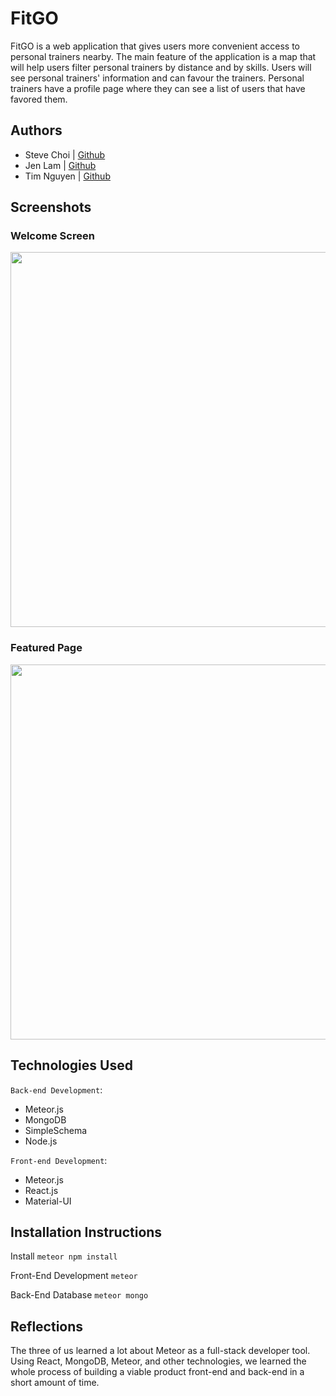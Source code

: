 # FitGO

FitGO is a web application that gives users more convenient access to personal trainers nearby. The main feature of the application is a map that will help users filter personal trainers by distance and by skills. Users will see personal trainers' information and can favour the trainers. Personal trainers have a profile page where they can see a list of users that have favored them.

## Authors

- Steve Choi | [Github](https://github.com/stevechoiio)
- Jen Lam | [Github](https://github.com/agalcalledjen)
- Tim Nguyen | [Github](https://github.com/timng93)

## Screenshots

### Welcome Screen

<img src="./screenshots/welcome-screen.png" width="1200" height="600">

### Featured Page

<img src="./screenshots/featured-page.png" width="1200" height="600">

## Technologies Used

`Back-end Development`:

- Meteor.js
- MongoDB
- SimpleSchema
- Node.js

`Front-end Development`:

- Meteor.js
- React.js
- Material-UI

## Installation Instructions

Install
`meteor npm install`

Front-End Development
`meteor`

Back-End Database
`meteor mongo`

## Reflections

The three of us learned a lot about Meteor as a full-stack developer tool. Using React, MongoDB, Meteor, and other technologies, we learned the whole process of building a viable product front-end and back-end in a short amount of time.
